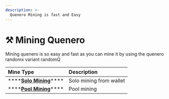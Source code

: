 ```yaml
---
description: >-
  Quenero Mining is fast and Easy
---
```


# ⚒️ Mining Quenero

Mining quenero is so easy and fast as you can mine it by using the quenero randomx variant randomQ

| Mine Type | Description |
| :--- | :--- |
| \*\*\*\*[**Solo Mining**](how-to-mine-quenero/how-solo-mine.md)\*\*\*\* | Solo mining from wallet |
| \*\*\*\*[**Pool Mining**](how-to-mine-quenero/how-pool-mine.md)\*\*\*\* | Pool mining |
